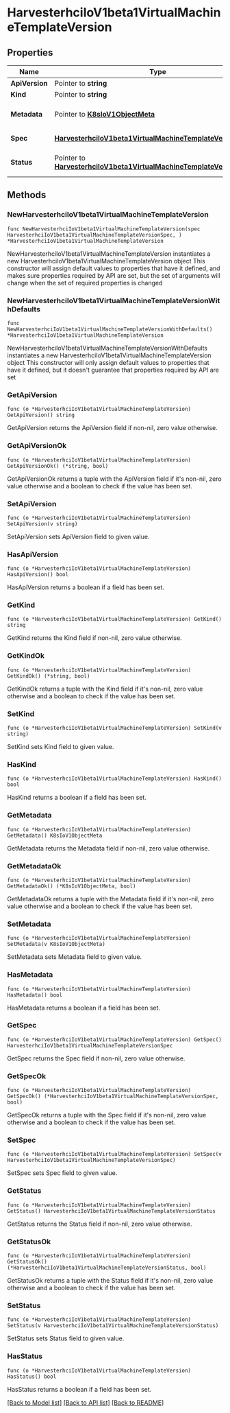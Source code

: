 # HarvesterhciIoV1beta1VirtualMachineTemplateVersion

## Properties

Name | Type | Description | Notes
------------ | ------------- | ------------- | -------------
**ApiVersion** | Pointer to **string** |  | [optional] 
**Kind** | Pointer to **string** |  | [optional] 
**Metadata** | Pointer to [**K8sIoV1ObjectMeta**](K8sIoV1ObjectMeta.md) |  | [optional] [default to {}]
**Spec** | [**HarvesterhciIoV1beta1VirtualMachineTemplateVersionSpec**](HarvesterhciIoV1beta1VirtualMachineTemplateVersionSpec.md) |  | [default to {}]
**Status** | Pointer to [**HarvesterhciIoV1beta1VirtualMachineTemplateVersionStatus**](HarvesterhciIoV1beta1VirtualMachineTemplateVersionStatus.md) |  | [optional] [default to {}]

## Methods

### NewHarvesterhciIoV1beta1VirtualMachineTemplateVersion

`func NewHarvesterhciIoV1beta1VirtualMachineTemplateVersion(spec HarvesterhciIoV1beta1VirtualMachineTemplateVersionSpec, ) *HarvesterhciIoV1beta1VirtualMachineTemplateVersion`

NewHarvesterhciIoV1beta1VirtualMachineTemplateVersion instantiates a new HarvesterhciIoV1beta1VirtualMachineTemplateVersion object
This constructor will assign default values to properties that have it defined,
and makes sure properties required by API are set, but the set of arguments
will change when the set of required properties is changed

### NewHarvesterhciIoV1beta1VirtualMachineTemplateVersionWithDefaults

`func NewHarvesterhciIoV1beta1VirtualMachineTemplateVersionWithDefaults() *HarvesterhciIoV1beta1VirtualMachineTemplateVersion`

NewHarvesterhciIoV1beta1VirtualMachineTemplateVersionWithDefaults instantiates a new HarvesterhciIoV1beta1VirtualMachineTemplateVersion object
This constructor will only assign default values to properties that have it defined,
but it doesn't guarantee that properties required by API are set

### GetApiVersion

`func (o *HarvesterhciIoV1beta1VirtualMachineTemplateVersion) GetApiVersion() string`

GetApiVersion returns the ApiVersion field if non-nil, zero value otherwise.

### GetApiVersionOk

`func (o *HarvesterhciIoV1beta1VirtualMachineTemplateVersion) GetApiVersionOk() (*string, bool)`

GetApiVersionOk returns a tuple with the ApiVersion field if it's non-nil, zero value otherwise
and a boolean to check if the value has been set.

### SetApiVersion

`func (o *HarvesterhciIoV1beta1VirtualMachineTemplateVersion) SetApiVersion(v string)`

SetApiVersion sets ApiVersion field to given value.

### HasApiVersion

`func (o *HarvesterhciIoV1beta1VirtualMachineTemplateVersion) HasApiVersion() bool`

HasApiVersion returns a boolean if a field has been set.

### GetKind

`func (o *HarvesterhciIoV1beta1VirtualMachineTemplateVersion) GetKind() string`

GetKind returns the Kind field if non-nil, zero value otherwise.

### GetKindOk

`func (o *HarvesterhciIoV1beta1VirtualMachineTemplateVersion) GetKindOk() (*string, bool)`

GetKindOk returns a tuple with the Kind field if it's non-nil, zero value otherwise
and a boolean to check if the value has been set.

### SetKind

`func (o *HarvesterhciIoV1beta1VirtualMachineTemplateVersion) SetKind(v string)`

SetKind sets Kind field to given value.

### HasKind

`func (o *HarvesterhciIoV1beta1VirtualMachineTemplateVersion) HasKind() bool`

HasKind returns a boolean if a field has been set.

### GetMetadata

`func (o *HarvesterhciIoV1beta1VirtualMachineTemplateVersion) GetMetadata() K8sIoV1ObjectMeta`

GetMetadata returns the Metadata field if non-nil, zero value otherwise.

### GetMetadataOk

`func (o *HarvesterhciIoV1beta1VirtualMachineTemplateVersion) GetMetadataOk() (*K8sIoV1ObjectMeta, bool)`

GetMetadataOk returns a tuple with the Metadata field if it's non-nil, zero value otherwise
and a boolean to check if the value has been set.

### SetMetadata

`func (o *HarvesterhciIoV1beta1VirtualMachineTemplateVersion) SetMetadata(v K8sIoV1ObjectMeta)`

SetMetadata sets Metadata field to given value.

### HasMetadata

`func (o *HarvesterhciIoV1beta1VirtualMachineTemplateVersion) HasMetadata() bool`

HasMetadata returns a boolean if a field has been set.

### GetSpec

`func (o *HarvesterhciIoV1beta1VirtualMachineTemplateVersion) GetSpec() HarvesterhciIoV1beta1VirtualMachineTemplateVersionSpec`

GetSpec returns the Spec field if non-nil, zero value otherwise.

### GetSpecOk

`func (o *HarvesterhciIoV1beta1VirtualMachineTemplateVersion) GetSpecOk() (*HarvesterhciIoV1beta1VirtualMachineTemplateVersionSpec, bool)`

GetSpecOk returns a tuple with the Spec field if it's non-nil, zero value otherwise
and a boolean to check if the value has been set.

### SetSpec

`func (o *HarvesterhciIoV1beta1VirtualMachineTemplateVersion) SetSpec(v HarvesterhciIoV1beta1VirtualMachineTemplateVersionSpec)`

SetSpec sets Spec field to given value.


### GetStatus

`func (o *HarvesterhciIoV1beta1VirtualMachineTemplateVersion) GetStatus() HarvesterhciIoV1beta1VirtualMachineTemplateVersionStatus`

GetStatus returns the Status field if non-nil, zero value otherwise.

### GetStatusOk

`func (o *HarvesterhciIoV1beta1VirtualMachineTemplateVersion) GetStatusOk() (*HarvesterhciIoV1beta1VirtualMachineTemplateVersionStatus, bool)`

GetStatusOk returns a tuple with the Status field if it's non-nil, zero value otherwise
and a boolean to check if the value has been set.

### SetStatus

`func (o *HarvesterhciIoV1beta1VirtualMachineTemplateVersion) SetStatus(v HarvesterhciIoV1beta1VirtualMachineTemplateVersionStatus)`

SetStatus sets Status field to given value.

### HasStatus

`func (o *HarvesterhciIoV1beta1VirtualMachineTemplateVersion) HasStatus() bool`

HasStatus returns a boolean if a field has been set.


[[Back to Model list]](../README.md#documentation-for-models) [[Back to API list]](../README.md#documentation-for-api-endpoints) [[Back to README]](../README.md)


